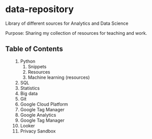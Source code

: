 # data-repository
Library of different sources for Analytics and Data Science

Purpose: Sharing my collection of resources for teaching and work. 

<h2> Table of Contents </h2>
<ol>
<ol dir="auto">
<li>Python
<ol dir="auto">
<li>Snippets</li>
<li>Resources</li>
<li>Machine learning (resources)</li>
</ol>
</li>
<li>SQL</li>
<li>Statistics</li>
<li>Big data</li>
<li>Git</li>
<li>Google Cloud Platform</li>
<li>Google Tag Manager</li>
<li>Google Analytics</li>
<li>Google Tag Manager</li>
<li>Looker</li>
<li>Privacy Sandbox</li>
</ol>
